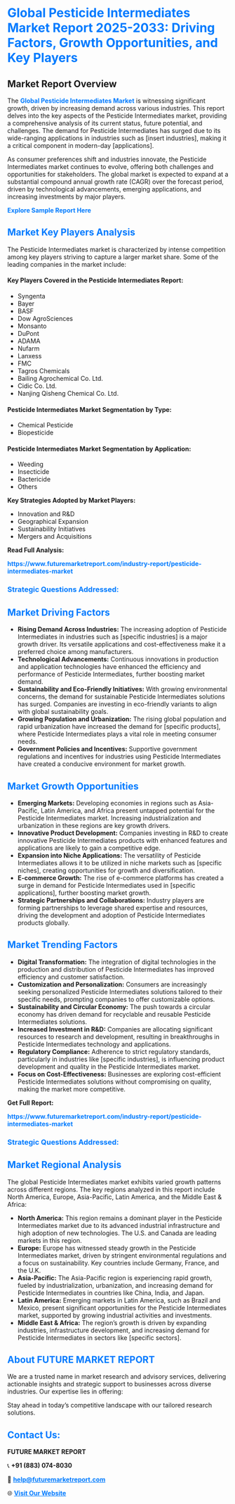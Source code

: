 <h1 style="color: #007BFF;">Global Pesticide Intermediates Market Report 2025-2033: Driving Factors, Growth Opportunities, and Key Players</h1>

<section id="overview">
<h2>Market Report Overview</h2>
<p>The <a href="https://www.futuremarketreport.com/industry-report/pesticide-intermediates-market" style="color: #007BFF; text-decoration: none;"><strong>Global Pesticide Intermediates Market</strong></a> is witnessing significant growth, driven by increasing demand across various industries. This report delves into the key aspects of the Pesticide Intermediates market, providing a comprehensive analysis of its current status, future potential, and challenges. The demand for Pesticide Intermediates has surged due to its wide-ranging applications in industries such as [insert industries], making it a critical component in modern-day [applications].</p>
<p>As consumer preferences shift and industries innovate, the Pesticide Intermediates market continues to evolve, offering both challenges and opportunities for stakeholders. The global market is expected to expand at a substantial compound annual growth rate (CAGR) over the forecast period, driven by technological advancements, emerging applications, and increasing investments by major players.</p>
</section>

<section id="overview">
<p><a href="https://www.futuremarketreport.com/request-sample/reportId=87432" style="color: #007BFF; text-decoration: none;"><strong>Explore Sample Report Here</strong></a></p>
</section>

<section id="key-players">
<h2 style="color: #007BFF;">Market Key Players Analysis</h2>
<p>The Pesticide Intermediates market is characterized by intense competition among key players striving to capture a larger market share. Some of the leading companies in the market include:</p>
<h4>Key Players Covered in the Pesticide Intermediates Report:</h4>
<ul><li>Syngenta</li><li>Bayer</li><li>BASF</li><li>Dow AgroSciences</li><li>Monsanto</li><li>DuPont</li><li>ADAMA</li><li>Nufarm</li><li>Lanxess</li><li>FMC</li><li>Tagros Chemicals</li><li>Bailing Agrochemical Co. Ltd.</li><li>Cidic Co. Ltd.</li><li>Nanjing Qisheng Chemical Co. Ltd.</li></ul>
<h4>Pesticide Intermediates Market Segmentation by Type:</h4>
<ul><li>Chemical Pesticide</li><li>Biopesticide</li></ul>

<h4>Pesticide Intermediates Market Segmentation by Application:</h4>
<ul><li>Weeding</li><li>Insecticide</li><li>Bactericide</li><li>Others</li></ul>
<p><strong>Key Strategies Adopted by Market Players:</strong></p>
<ul>
<li>Innovation and R&D</li>
<li>Geographical Expansion</li>
<li>Sustainability Initiatives</li>
<li>Mergers and Acquisitions</li>
</ul>
</section>

<section>
<p><strong>Read Full Analysis: </strong></p><a href="https://www.futuremarketreport.com/industry-report/pesticide-intermediates-market" style="color: #007BFF; text-decoration: none;"><strong>https://www.futuremarketreport.com/industry-report/pesticide-intermediates-market</strong></a>
<h3 style="color: #007BFF;">Strategic Questions Addressed:</h3>
</section>

<section id="driving-factors">
<h2 style="color: #007BFF;">Market Driving Factors</h2>
<ul>
<li><strong>Rising Demand Across Industries:</strong> The increasing adoption of Pesticide Intermediates in industries such as [specific industries] is a major growth driver. Its versatile applications and cost-effectiveness make it a preferred choice among manufacturers.</li>
<li><strong>Technological Advancements:</strong> Continuous innovations in production and application technologies have enhanced the efficiency and performance of Pesticide Intermediates, further boosting market demand.</li>
<li><strong>Sustainability and Eco-Friendly Initiatives:</strong> With growing environmental concerns, the demand for sustainable Pesticide Intermediates solutions has surged. Companies are investing in eco-friendly variants to align with global sustainability goals.</li>
<li><strong>Growing Population and Urbanization:</strong> The rising global population and rapid urbanization have increased the demand for [specific products], where Pesticide Intermediates plays a vital role in meeting consumer needs.</li>
<li><strong>Government Policies and Incentives:</strong> Supportive government regulations and incentives for industries using Pesticide Intermediates have created a conducive environment for market growth.</li>
</ul>
</section>

<section id="growth-opportunities">
<h2 style="color: #007BFF;">Market Growth Opportunities</h2>
<ul>
<li><strong>Emerging Markets:</strong> Developing economies in regions such as Asia-Pacific, Latin America, and Africa present untapped potential for the Pesticide Intermediates market. Increasing industrialization and urbanization in these regions are key growth drivers.</li>
<li><strong>Innovative Product Development:</strong> Companies investing in R&D to create innovative Pesticide Intermediates products with enhanced features and applications are likely to gain a competitive edge.</li>
<li><strong>Expansion into Niche Applications:</strong> The versatility of Pesticide Intermediates allows it to be utilized in niche markets such as [specific niches], creating opportunities for growth and diversification.</li>
<li><strong>E-commerce Growth:</strong> The rise of e-commerce platforms has created a surge in demand for Pesticide Intermediates used in [specific applications], further boosting market growth.</li>
<li><strong>Strategic Partnerships and Collaborations:</strong> Industry players are forming partnerships to leverage shared expertise and resources, driving the development and adoption of Pesticide Intermediates products globally.</li>
</ul>
</section>

<section id="trending-factors">
<h2 style="color: #007BFF;">Market Trending Factors</h2>
<ul>
<li><strong>Digital Transformation:</strong> The integration of digital technologies in the production and distribution of Pesticide Intermediates has improved efficiency and customer satisfaction.</li>
<li><strong>Customization and Personalization:</strong> Consumers are increasingly seeking personalized Pesticide Intermediates solutions tailored to their specific needs, prompting companies to offer customizable options.</li>
<li><strong>Sustainability and Circular Economy:</strong> The push towards a circular economy has driven demand for recyclable and reusable Pesticide Intermediates solutions.</li>
<li><strong>Increased Investment in R&D:</strong> Companies are allocating significant resources to research and development, resulting in breakthroughs in Pesticide Intermediates technology and applications.</li>
<li><strong>Regulatory Compliance:</strong> Adherence to strict regulatory standards, particularly in industries like [specific industries], is influencing product development and quality in the Pesticide Intermediates market.</li>
<li><strong>Focus on Cost-Effectiveness:</strong> Businesses are exploring cost-efficient Pesticide Intermediates solutions without compromising on quality, making the market more competitive.</li>
</ul>
</section>

<section>
<p><strong>Get Full Report: </strong></p><a href="https://www.futuremarketreport.com/industry-report/pesticide-intermediates-market" style="color: #007BFF; text-decoration: none;"><strong>https://www.futuremarketreport.com/industry-report/pesticide-intermediates-market</strong></a>
<h3 style="color: #007BFF;">Strategic Questions Addressed:</h3>
</section>


<section id="regional-analysis">
<h2 style="color: #007BFF;">Market Regional Analysis</h2>
<p>The global Pesticide Intermediates market exhibits varied growth patterns across different regions. The key regions analyzed in this report include North America, Europe, Asia-Pacific, Latin America, and the Middle East & Africa:</p>
<ul>
<li><strong>North America:</strong> This region remains a dominant player in the Pesticide Intermediates market due to its advanced industrial infrastructure and high adoption of new technologies. The U.S. and Canada are leading markets in this region.</li>
<li><strong>Europe:</strong> Europe has witnessed steady growth in the Pesticide Intermediates market, driven by stringent environmental regulations and a focus on sustainability. Key countries include Germany, France, and the U.K.</li>
<li><strong>Asia-Pacific:</strong> The Asia-Pacific region is experiencing rapid growth, fueled by industrialization, urbanization, and increasing demand for Pesticide Intermediates in countries like China, India, and Japan.</li>
<li><strong>Latin America:</strong> Emerging markets in Latin America, such as Brazil and Mexico, present significant opportunities for the Pesticide Intermediates market, supported by growing industrial activities and investments.</li>
<li><strong>Middle East & Africa:</strong> The region’s growth is driven by expanding industries, infrastructure development, and increasing demand for Pesticide Intermediates in sectors like [specific sectors].</li>
</ul>
</section>

<footer>
<h2 style="color: #007BFF;">About FUTURE MARKET REPORT</h2>
<p>We are a trusted name in market research and advisory services, delivering actionable insights and strategic support to businesses across diverse industries. Our expertise lies in offering:</p>

<p>Stay ahead in today’s competitive landscape with our tailored research solutions.</p>

<h2 style="color: #007BFF;">Contact Us:</h2>
<p><strong>FUTURE MARKET REPORT</strong></p>
<p>📞 <strong>+91 (883) 074-8030</strong></p>
<p>📧 <strong><a href="mailto:help@futuremarketreport.com" style="color: #007BFF;">help@futuremarketreport.com</a></strong></p>
<p>🌐 <strong><a href="https://www.futuremarketreport.com/" style="color: #007BFF;">Visit Our Website</a></strong></p>
</footer>
